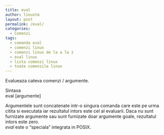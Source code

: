 ```yaml
---
title: eval
author: linuxtm
layout: post
permalink: /eval/
categories:
  - Comenzi
tags:
  - comanda eval
  - comenzi linux
  - comenzi linux de la a la z
  - eval linux
  - lista comenzi linux
  - toate comenzile linux
---
```

Evalueaza cateva comenzi / argumente.

Sintaxa  
eval [argumente]

Argumentele sunt concatenate intr-o singura comanda care este pe urma citita si executata iar rezultatul intors este cel al evaluarii. Daca nu sunt furnizate argumente sau sunt furnizate doar argumente goale, rezultatul intors este zero.  
*eval* este o &#8220;speciala&#8221; integrata in POSIX.